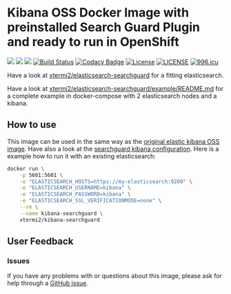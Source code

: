 # Kibana OSS Docker Image with preinstalled Search Guard Plugin and ready to run in OpenShift

[![](https://images.microbadger.com/badges/version/xtermi2/kibana-searchguard.svg)](https://microbadger.com/images/xtermi2/kibana-searchguard)
[![](https://images.microbadger.com/badges/image/xtermi2/kibana-searchguard.svg)](https://microbadger.com/images/xtermi2/kibana-searchguard)
[![](https://images.microbadger.com/badges/commit/xtermi2/kibana-searchguard.svg)](https://microbadger.com/images/xtermi2/kibana-searchguard)
[![Build Status](https://travis-ci.org/xtermi2/kibana-searchguard.svg?branch=master)](https://travis-ci.org/xtermi2/kibana-searchguard)
[![Codacy Badge](https://api.codacy.com/project/badge/Grade/28b12a0ce359462e9b86b2d3860097bd)](https://app.codacy.com/app/xtermi2/kibana-searchguard?utm_source=github.com&utm_medium=referral&utm_content=xtermi2/kibana-searchguard&utm_campaign=Badge_Grade_Dashboard)
[![License](https://img.shields.io/badge/License-Apache%202.0-blue.svg)](https://opensource.org/licenses/Apache-2.0)
[![LICENSE](https://img.shields.io/badge/license-Anti%20996-blue.svg)](https://github.com/996icu/996.ICU/blob/master/LICENSE)
[![996.icu](https://img.shields.io/badge/link-996.icu-red.svg)](https://996.icu)

Have a look at [xtermi2/elasticsearch-searchguard](https://github.com/xtermi2/elasticsearch-searchguard) for a fitting elasticsearch.

Have a look at [xtermi2/elasticsearch-searchguard/example/README.md](https://github.com/xtermi2/elasticsearch-searchguard/tree/master/example) for a complete example in docker-compose with 2 elasticsearch nodes and a kibana.

## How to use

This image can be used in the same way as the [original elastic kibana OSS image](https://www.elastic.co/guide/en/kibana/current/docker.html).
Have also a look at the [searchguard kibana configuration](https://docs.search-guard.com/latest/kibana-authentication-http-basic).
Here is a example how to run it with an existing elasticsearch:

```bash
docker run \
    -p 5601:5601 \
    -e "ELASTICSEARCH_HOSTS=https://my-elasticsearch:9200" \
    -e "ELASTICSEARCH_USERNAME=kibana" \
    -e "ELASTICSEARCH_PASSWORD=kibana" \
    -e "ELASTICSEARCH_SSL_VERIFICATIONMODE=none" \
    --rm \
    --name kibana-searchguard \
    xtermi2/kibana-searchguard 
```

## User Feedback

### Issues

If you have any problems with or questions about this image, please ask for help through a [GitHub issue](https://github.com/xtermi2/kibana-searchguard/issues).

